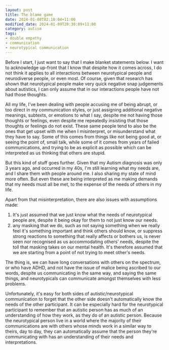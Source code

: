 ```yaml
---
layout: post
title: The blame game
date: 2024-01-08T02:10:04+11:00
modified_date: 2024-01-09T20:30:09+11:00
category: autism
tags: 
- double empathy
- communication 
- neurotypical communication
---
```

Before I start, I just want to say that I make blanket statements below. I want to acknowledge up-front that I know that despite how it comes across, I do not think it applies to all interactions between neurotypical people and neurodiverse people, or even most. Of course, given that research has shown that neurotypical people make very quick negative snap judgements about autistics, I can only assume that in our interactions people have not had those thoughts.

All my life, I've been dealing with people accusing me of being abrupt, or too direct in my communication styles, or just assigning additional negative meanings, subtexts, or emotions to what I say, despite me not having those thoughts or feelings, even despite me repeatedly insisting that those thoughts or feelings do not exist. These same people tend to also be the ones that get upset with me when I misinterpret, or misunderstand what they have to say. Some of this comes from things like not being good at, or seeing the point of, small talk, while some of it comes from years of failed communications, and trying to be as explicit as possible which can be interpreted as us thinking that others are stupid.

But this kind of stuff goes further. Given that my Autism diagnosis was only 3 years ago, and occurred in my 40s, I'm still learning what my needs are, and I share them with people around me. I also sharing my state of mind more often. But even these are being interpreted as me making demands that my needs must all be met, to the expense of the needs of others in my life. 

Apart from that misinterpretation, there are also issues with assumptions made:
1. It's just assumed that we just know what the needs of neurotypical people are, despite it being okay for them to not just know our needs.
2. any masking that we do, such as not saying something when we really feel it's something important and think others should know, or suppress strong reactions to something that really affects or bothers us, is never seen nor recognised as us accommodating others' needs, despite the toll that masking takes on our mental health. It's therefore assumed that we are starting from a point of not trying to meet other's needs.

The thing is, we can have long conversations with others on the spectrum, or who have ADHD, and not have the issue of malice being ascribed to our words, despite us communicating in the same way, and saying the same things, and neurotypicals can communicate amongst themselves with less problems. 

Unfortunately, it's easy for both sides of autistic/neurotypical communication to forget that the other side doesn't automatically know the needs of the other participant. It can be especially hard for the neurotypical participant to remember that an autistic person has as much of an understanding of how they work, as they do of an autistic person. Because the neurotypical person live in a world where the majority of their communications are with others whose minds work in a similar way to theirs, day to day, they can automatically assume that the person they're communicating with has an understanding of their needs and interpretations.